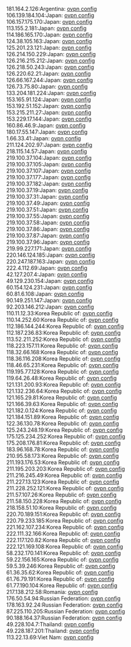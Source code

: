 181.164.2.126:Argentina: [ovpn config](vpn/181_164_2_126.ovpn)  
106.139.184.104:Japan: [ovpn config](vpn/106_139_184_104.ovpn)  
106.157.175.170:Japan: [ovpn config](vpn/106_157_175_170.ovpn)  
113.155.2.181:Japan: [ovpn config](vpn/113_155_2_181.ovpn)  
114.186.165.170:Japan: [ovpn config](vpn/114_186_165_170.ovpn)  
124.38.105.163:Japan: [ovpn config](vpn/124_38_105_163.ovpn)  
125.201.23.121:Japan: [ovpn config](vpn/125_201_23_121.ovpn)  
126.214.150.229:Japan: [ovpn config](vpn/126_214_150_229.ovpn)  
126.216.215.212:Japan: [ovpn config](vpn/126_216_215_212.ovpn)  
126.218.50.243:Japan: [ovpn config](vpn/126_218_50_243.ovpn)  
126.220.62.21:Japan: [ovpn config](vpn/126_220_62_21.ovpn)  
126.66.167.244:Japan: [ovpn config](vpn/126_66_167_244.ovpn)  
126.73.75.80:Japan: [ovpn config](vpn/126_73_75_80.ovpn)  
133.204.181.224:Japan: [ovpn config](vpn/133_204_181_224.ovpn)  
153.165.91.124:Japan: [ovpn config](vpn/153_165_91_124.ovpn)  
153.192.51.152:Japan: [ovpn config](vpn/153_192_51_152.ovpn)  
153.215.211.27:Japan: [ovpn config](vpn/153_215_211_27.ovpn)  
153.229.17.144:Japan: [ovpn config](vpn/153_229_17_144.ovpn)  
160.86.46.9:Japan: [ovpn config](vpn/160_86_46_9.ovpn)  
180.17.55.147:Japan: [ovpn config](vpn/180_17_55_147.ovpn)  
1.66.33.41:Japan: [ovpn config](vpn/1_66_33_41.ovpn)  
211.124.202.97:Japan: [ovpn config](vpn/211_124_202_97.ovpn)  
218.115.14.57:Japan: [ovpn config](vpn/218_115_14_57.ovpn)  
219.100.37.104:Japan: [ovpn config](vpn/219_100_37_104.ovpn)  
219.100.37.105:Japan: [ovpn config](vpn/219_100_37_105.ovpn)  
219.100.37.107:Japan: [ovpn config](vpn/219_100_37_107.ovpn)  
219.100.37.177:Japan: [ovpn config](vpn/219_100_37_177.ovpn)  
219.100.37.182:Japan: [ovpn config](vpn/219_100_37_182.ovpn)  
219.100.37.19:Japan: [ovpn config](vpn/219_100_37_19.ovpn)  
219.100.37.31:Japan: [ovpn config](vpn/219_100_37_31.ovpn)  
219.100.37.49:Japan: [ovpn config](vpn/219_100_37_49.ovpn)  
219.100.37.51:Japan: [ovpn config](vpn/219_100_37_51.ovpn)  
219.100.37.55:Japan: [ovpn config](vpn/219_100_37_55.ovpn)  
219.100.37.58:Japan: [ovpn config](vpn/219_100_37_58.ovpn)  
219.100.37.86:Japan: [ovpn config](vpn/219_100_37_86.ovpn)  
219.100.37.87:Japan: [ovpn config](vpn/219_100_37_87.ovpn)  
219.100.37.96:Japan: [ovpn config](vpn/219_100_37_96.ovpn)  
219.99.227.171:Japan: [ovpn config](vpn/219_99_227_171.ovpn)  
220.146.124.185:Japan: [ovpn config](vpn/220_146_124_185.ovpn)  
220.247.187.163:Japan: [ovpn config](vpn/220_247_187_163.ovpn)  
222.4.112.69:Japan: [ovpn config](vpn/222_4_112_69.ovpn)  
42.127.207.4:Japan: [ovpn config](vpn/42_127_207_4.ovpn)  
49.129.230.154:Japan: [ovpn config](vpn/49_129_230_154.ovpn)  
60.154.124.231:Japan: [ovpn config](vpn/60_154_124_231.ovpn)  
60.81.6.108:Japan: [ovpn config](vpn/60_81_6_108.ovpn)  
90.149.251.147:Japan: [ovpn config](vpn/90_149_251_147.ovpn)  
92.203.146.212:Japan: [ovpn config](vpn/92_203_146_212.ovpn)  
110.11.12.33:Korea Republic of: [ovpn config](vpn/110_11_12_33.ovpn)  
110.14.252.60:Korea Republic of: [ovpn config](vpn/110_14_252_60.ovpn)  
112.186.144.244:Korea Republic of: [ovpn config](vpn/112_186_144_244.ovpn)  
112.187.236.83:Korea Republic of: [ovpn config](vpn/112_187_236_83.ovpn)  
113.52.211.252:Korea Republic of: [ovpn config](vpn/113_52_211_252.ovpn)  
118.223.157.11:Korea Republic of: [ovpn config](vpn/118_223_157_11.ovpn)  
118.32.66.168:Korea Republic of: [ovpn config](vpn/118_32_66_168.ovpn)  
118.36.116.208:Korea Republic of: [ovpn config](vpn/118_36_116_208.ovpn)  
118.46.65.231:Korea Republic of: [ovpn config](vpn/118_46_65_231.ovpn)  
119.195.77.128:Korea Republic of: [ovpn config](vpn/119_195_77_128.ovpn)  
119.64.26.48:Korea Republic of: [ovpn config](vpn/119_64_26_48.ovpn)  
121.131.200.93:Korea Republic of: [ovpn config](vpn/121_131_200_93.ovpn)  
121.132.236.64:Korea Republic of: [ovpn config](vpn/121_132_236_64.ovpn)  
121.165.29.81:Korea Republic of: [ovpn config](vpn/121_165_29_81.ovpn)  
121.166.39.63:Korea Republic of: [ovpn config](vpn/121_166_39_63.ovpn)  
121.182.0.124:Korea Republic of: [ovpn config](vpn/121_182_0_124.ovpn)  
121.184.151.89:Korea Republic of: [ovpn config](vpn/121_184_151_89.ovpn)  
122.36.130.78:Korea Republic of: [ovpn config](vpn/122_36_130_78.ovpn)  
125.243.248.19:Korea Republic of: [ovpn config](vpn/125_243_248_19.ovpn)  
175.125.234.252:Korea Republic of: [ovpn config](vpn/175_125_234_252.ovpn)  
175.208.176.81:Korea Republic of: [ovpn config](vpn/175_208_176_81.ovpn)  
183.96.168.78:Korea Republic of: [ovpn config](vpn/183_96_168_78.ovpn)  
210.95.58.173:Korea Republic of: [ovpn config](vpn/210_95_58_173.ovpn)  
211.193.176.53:Korea Republic of: [ovpn config](vpn/211_193_176_53.ovpn)  
211.195.203.203:Korea Republic of: [ovpn config](vpn/211_195_203_203.ovpn)  
211.216.245.49:Korea Republic of: [ovpn config](vpn/211_216_245_49.ovpn)  
211.227.13.123:Korea Republic of: [ovpn config](vpn/211_227_13_123.ovpn)  
211.228.252.121:Korea Republic of: [ovpn config](vpn/211_228_252_121.ovpn)  
211.57.107.26:Korea Republic of: [ovpn config](vpn/211_57_107_26.ovpn)  
211.58.150.228:Korea Republic of: [ovpn config](vpn/211_58_150_228.ovpn)  
218.158.51.10:Korea Republic of: [ovpn config](vpn/218_158_51_10.ovpn)  
220.70.189.151:Korea Republic of: [ovpn config](vpn/220_70_189_151.ovpn)  
220.79.233.185:Korea Republic of: [ovpn config](vpn/220_79_233_185.ovpn)  
221.162.107.234:Korea Republic of: [ovpn config](vpn/221_162_107_234.ovpn)  
222.111.32.166:Korea Republic of: [ovpn config](vpn/222_111_32_166.ovpn)  
222.117.120.82:Korea Republic of: [ovpn config](vpn/222_117_120_82.ovpn)  
222.121.169.108:Korea Republic of: [ovpn config](vpn/222_121_169_108.ovpn)  
58.232.170.141:Korea Republic of: [ovpn config](vpn/58_232_170_141.ovpn)  
59.22.156.165:Korea Republic of: [ovpn config](vpn/59_22_156_165.ovpn)  
59.5.39.246:Korea Republic of: [ovpn config](vpn/59_5_39_246.ovpn)  
61.36.35.62:Korea Republic of: [ovpn config](vpn/61_36_35_62.ovpn)  
61.76.79.191:Korea Republic of: [ovpn config](vpn/61_76_79_191.ovpn)  
61.77.190.104:Korea Republic of: [ovpn config](vpn/61_77_190_104.ovpn)  
217.138.212.58:Romania: [ovpn config](vpn/217_138_212_58.ovpn)  
176.50.54.94:Russian Federation: [ovpn config](vpn/176_50_54_94.ovpn)  
178.163.92.24:Russian Federation: [ovpn config](vpn/178_163_92_24.ovpn)  
87.225.110.205:Russian Federation: [ovpn config](vpn/87_225_110_205.ovpn)  
90.188.164.37:Russian Federation: [ovpn config](vpn/90_188_164_37.ovpn)  
49.228.104.7:Thailand: [ovpn config](vpn/49_228_104_7.ovpn)  
49.228.187.201:Thailand: [ovpn config](vpn/49_228_187_201.ovpn)  
113.22.13.69:Viet Nam: [ovpn config](vpn/113_22_13_69.ovpn)  
